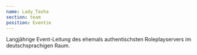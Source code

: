 ```yaml
---
name: Lady_Tasha
section: team
position: Eventie
---
```

Langjährige Event-Leitung des ehemals authentischsten Roleplayservers im deutschsprachigen Raum.
